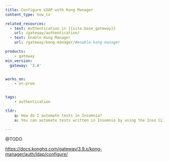 ```yaml
---
title: Configure LDAP with Kong Manager
content_type: how_to

related_resources:
  - text: Authentication in {{site.base_gateway}}
    url: /gateway/authentication/
  - text: Enable Kong Manager
    url: /gateway/kong-manager/#enable-kong-manager

products:
    - gateway
min_version:
  gateway: '3.4'


works_on:
    - on-prem


tags:
    - authentication

tldr:
    q: How do I automate tests in Insomnia?
    a: You can automate tests written in Insomnia by using the Inso CLI with the `inso run test "document name" --env "environment name"` command.

---
```


@TODO


https://docs.konghq.com/gateway/3.9.x/kong-manager/auth/ldap/configure/